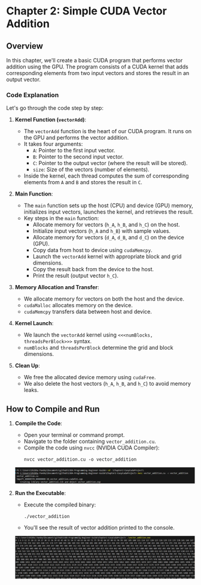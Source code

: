 # Chapter 2: Simple CUDA Vector Addition

## Overview

In this chapter, we'll create a basic CUDA program that performs vector addition using the GPU. The program consists of a CUDA kernel that adds corresponding elements from two input vectors and stores the result in an output vector.

### Code Explanation

Let's go through the code step by step:

1. **Kernel Function (`vectorAdd`)**:
   - The `vectorAdd` function is the heart of our CUDA program. It runs on the GPU and performs the vector addition.
   - It takes four arguments:
     - `A`: Pointer to the first input vector.
     - `B`: Pointer to the second input vector.
     - `C`: Pointer to the output vector (where the result will be stored).
     - `size`: Size of the vectors (number of elements).
   - Inside the kernel, each thread computes the sum of corresponding elements from `A` and `B` and stores the result in `C`.

2. **Main Function**:
   - The `main` function sets up the host (CPU) and device (GPU) memory, initializes input vectors, launches the kernel, and retrieves the result.
   - Key steps in the `main` function:
     - Allocate memory for vectors (`h_A`, `h_B`, and `h_C`) on the host.
     - Initialize input vectors (`h_A` and `h_B`) with sample values.
     - Allocate memory for vectors (`d_A`, `d_B`, and `d_C`) on the device (GPU).
     - Copy data from host to device using `cudaMemcpy`.
     - Launch the `vectorAdd` kernel with appropriate block and grid dimensions.
     - Copy the result back from the device to the host.
     - Print the result (output vector `h_C`).

3. **Memory Allocation and Transfer**:
   - We allocate memory for vectors on both the host and the device.
   - `cudaMalloc` allocates memory on the device.
   - `cudaMemcpy` transfers data between host and device.

4. **Kernel Launch**:
   - We launch the `vectorAdd` kernel using `<<<numBlocks, threadsPerBlock>>>` syntax.
   - `numBlocks` and `threadsPerBlock` determine the grid and block dimensions.

5. **Clean Up**:
   - We free the allocated device memory using `cudaFree`.
   - We also delete the host vectors (`h_A`, `h_B`, and `h_C`) to avoid memory leaks.

## How to Compile and Run

1. **Compile the Code**:
   - Open your terminal or command prompt.
   - Navigate to the folder containing `vector_addition.cu`.
   - Compile the code using `nvcc` (NVIDIA CUDA Compiler):
     ```
     nvcc vector_addition.cu -o vector_addition
     ```
    ![Compile Code Image](https://github.com/Shikha-code36/CUDA-Programming-Beginner-Guide/blob/main/Chapter2-EasyCudaProject/part1.png)

2. **Run the Executable**:
   - Execute the compiled binary:
     ```
     ./vector_addition
     ```
   - You'll see the result of vector addition printed to the console.

   ![Executable Code Image](https://github.com/Shikha-code36/CUDA-Programming-Beginner-Guide/blob/main/Chapter2-EasyCudaProject/part2.png)

